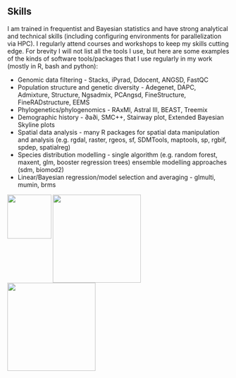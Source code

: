## Skills
I am trained in frequentist and Bayesian statistics and have strong analytical and technical skills (including configuring environments for parallelization via HPC). I regularly attend courses and workshops to keep my skills cutting edge. For brevity I will not list all the tools I use, but here are some examples of the kinds of software tools/packages that I use regularly in my work (mostly in R, bash and python):

* Genomic data filtering - Stacks, iPyrad, Ddocent, ANGSD, FastQC
* Population structure and genetic diversity - Adegenet, DAPC, Admixture, Structure, Ngsadmix, PCAngsd, FineStructure, FineRADstructure, EEMS
* Phylogenetics/phylogenomics - RAxMl, Astral III, BEAST, Treemix
* Demographic history - ∂a∂i, SMC++, Stairway plot, Extended Bayesian Skyline plots
* Spatial data analysis - many R packages for spatial data manipulation and analysis (e.g. rgdal, raster, rgeos, sf, SDMTools, maptools, sp, rgbif, spdep, spatialreg)
* Species distribution modelling - single algorithm (e.g. random forest, maxent, glm, booster regression trees) ensemble modelling approaches (sdm, biomod2)
* Linear/Bayesian regression/model selection and averaging - glmulti, mumin, brms

<img src="https://cd-barratt.github.io/R_logo.svg.png"  align="left" width="100">
<img src="https://cd-barratt.github.io/Python-Logo.png"  align="left" width="200">
<img src="https://cd-barratt.github.io/Gnu-bash-logo.svg.png"  align="left" width="200">




